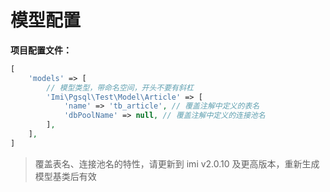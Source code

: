 # 模型配置

**项目配置文件：**

```php
[
    'models' => [
        // 模型类型，带命名空间，开头不要有斜杠
        'Imi\Pgsql\Test\Model\Article' => [
            'name' => 'tb_article', // 覆盖注解中定义的表名
            'dbPoolName' => null, // 覆盖注解中定义的连接池名
        ],
    ],
]
```

> 覆盖表名、连接池名的特性，请更新到 imi v2.0.10 及更高版本，重新生成模型基类后有效
